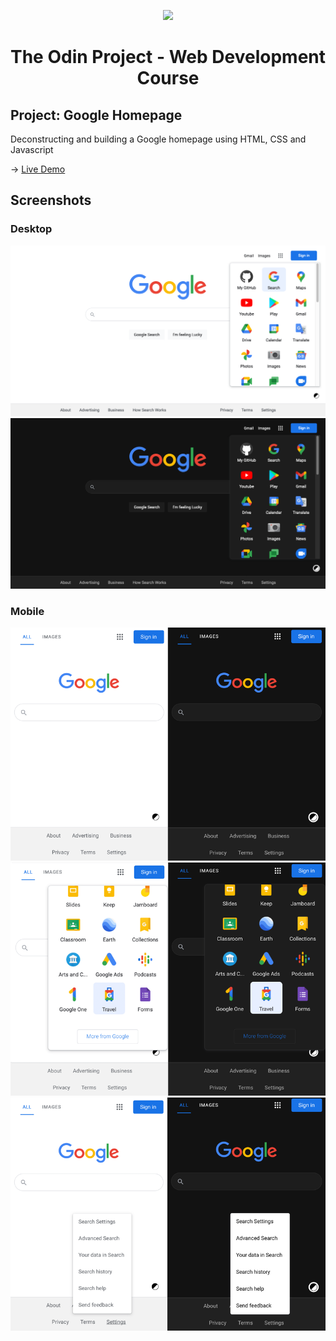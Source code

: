 <p align="center">

  <img width="60" src="https://www.theodinproject.com/assets/odin-logo-bd86cf893a3de1f1daceabc1377f58669776616a91ab70c601fd5c16a4686468.svg">

</p>
<div align="center">

  # The Odin Project \- Web Development Course 

</div>

## Project: Google Homepage
Deconstructing and building a Google homepage using HTML, CSS and Javascript

-> [Live Demo](https://davidtrikic.github.io/google-homepage/)

## Screenshots

### Desktop

![Screenshot_desktop_light](screenshots/Screenshot_desktop_light.png)
![Screenshot_desktop_dark](screenshots/Screenshot_desktop_dark.png)

### Mobile

![Screenshot_mobile_1](screenshots/Screenshot_mobile_1.png)
![Screenshot_mobile_2](screenshots/Screenshot_mobile_2.png)
![Screenshot_mobile_3](screenshots/Screenshot_mobile_3.png)


